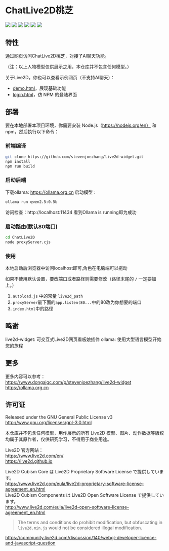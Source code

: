 # ChatLive2D桃芝

![](https://forthebadge.com/images/badges/built-with-love.svg)
![](https://forthebadge.com/images/badges/uses-html.svg)
![](https://forthebadge.com/images/badges/made-with-javascript.svg)
![](https://forthebadge.com/images/badges/contains-cat-gifs.svg)
![](https://forthebadge.com/images/badges/powered-by-electricity.svg)
![](https://forthebadge.com/images/badges/makes-people-smile.svg)

## 特性

通过网页访问ChatLive2D桃芝，对接了AI聊天功能。

（注：以上人物模型仅供展示之用，本仓库并不包含任何模型。）

关于Live2D，你也可以查看示例网页（不支持AI聊天）：
- [demo.html](https://stevenjoezhang.github.io/live2d-widget/demo/demo.html)，展现基础功能
- [login.html](https://stevenjoezhang.github.io/live2d-widget/demo/login.html)，仿 NPM 的登陆界面

## 部署

要在本地部署本项目环境，你需要安装 Node.js（https://nodejs.org/en） 和 npm，然后执行以下命令：

### 前端编译

```bash
git clone https://github.com/stevenjoezhang/live2d-widget.git
npm install
npm run build
```

### 启动后端

下载ollama: https://ollama.org.cn
启动模型：
```bash
ollama run qwen2.5:0.5b
```
访问检查：http://localhost:11434
看到Ollama is running即为成功

### 启动路由(默认80端口)

```bash
cd ChatLive2D
node proxyServer.cjs
```

### 使用
本地启动后浏览器中访问localhost即可,角色在电脑端可以拖动

如果不使用默认设置，要改端口或者路径则需要修改（路径末尾的 `/` 一定要加上。）
1. `autoload.js` 中的常量 `live2d_path`
2. `proxyServer`最下面的`app.listen(80...`中的80改为你想要的端口
3. `index.html`中的路径

## 鸣谢

live2d-widget: 可交互式Live2D网页看板娘插件
ollama: 使用大型语言模型开始您的旅程

## 更多

更多内容可以参考：  
https://www.dongaigc.com/p/stevenjoezhang/live2d-widget
https://ollama.org.cn

## 许可证

Released under the GNU General Public License v3  
http://www.gnu.org/licenses/gpl-3.0.html

本仓库并不包含任何模型，用作展示的所有 Live2D 模型、图片、动作数据等版权均属于其原作者，仅供研究学习，不得用于商业用途。

Live2D 官方网站：  
https://www.live2d.com/en/  
https://live2d.github.io

Live2D Cubism Core は Live2D Proprietary Software License で提供しています。  
https://www.live2d.com/eula/live2d-proprietary-software-license-agreement_en.html  
Live2D Cubism Components は Live2D Open Software License で提供しています。  
http://www.live2d.com/eula/live2d-open-software-license-agreement_en.html

> The terms and conditions do prohibit modification, but obfuscating in `live2d.min.js` would not be considered illegal modification.

https://community.live2d.com/discussion/140/webgl-developer-licence-and-javascript-question

